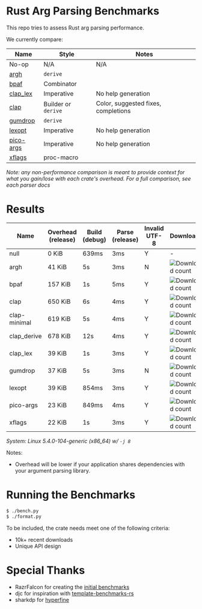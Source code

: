 # Rust Arg Parsing Benchmarks

This repo tries to assess Rust arg parsing performance.

We currently compare:

Name                                                 | Style                 | Notes
-----------------------------------------------------|-----------------------|------
No-op                                                | N/A                   | N/A
[argh](https://github.com/google/argh)               | `derive`              |
[bpaf](https://github.com/pacak/bpaf)                | Combinator            |
[clap_lex](https://github.com/clap-rs/clap)          | Imperative            | No help generation
[clap](https://github.com/clap-rs/clap)              | Builder or `derive`   | Color, suggested fixes, completions
[gumdrop](https://github.com/murarth/gumdrop)        | `derive`              |
[lexopt](https://github.com/blyxxyz/lexopt)          | Imperative            | No help generation
[pico-args](https://github.com/razrfalcon/pico-args) | Imperative            | No help generation
[xflags](https://github.com/matklad/xflags)          | proc-macro            |

*Note: any non-performance comparison is meant to provide context for what you
gain/lose with each crate's overhead.  For a full comparison, see each parser
docs*

# Results

Name | Overhead (release) | Build (debug) | Parse (release) | Invalid UTF-8 | Downloads | Version
-----|--------------------|---------------|-----------------|---------------|-----------|--------
null | 0 KiB | 639ms | 3ms | Y | - | -
argh | 41 KiB | 5s | 3ms | N | ![Download count](https://img.shields.io/crates/dr/argh) | v0.1.7
bpaf | 157 KiB | 1s | 5ms | Y | ![Download count](https://img.shields.io/crates/dr/bpaf) | v0.4.3
clap | 650 KiB | 6s | 4ms | Y | ![Download count](https://img.shields.io/crates/dr/clap) | v3.2.1
clap-minimal | 619 KiB | 5s | 4ms | Y | ![Download count](https://img.shields.io/crates/dr/clap) | v3.2.1
clap_derive | 678 KiB | 12s | 4ms | Y | ![Download count](https://img.shields.io/crates/dr/clap) | v3.2.1
clap_lex | 39 KiB | 1s | 3ms | Y | ![Download count](https://img.shields.io/crates/dr/clap_lex) | v0.2.2
gumdrop | 37 KiB | 5s | 3ms | N | ![Download count](https://img.shields.io/crates/dr/gumdrop) | v0.8.1
lexopt | 39 KiB | 854ms | 3ms | Y | ![Download count](https://img.shields.io/crates/dr/lexopt) | v0.2.0
pico-args | 23 KiB | 849ms | 4ms | Y | ![Download count](https://img.shields.io/crates/dr/pico-args) | v0.4.2
xflags | 22 KiB | 1s | 3ms | Y | ![Download count](https://img.shields.io/crates/dr/xflags) | v0.2.4

*System: Linux 5.4.0-104-generic (x86_64) w/ `-j 8`*

Notes:
- Overhead will be lower if your application shares dependencies with your argument parsing library.

# Running the Benchmarks

```bash
$ ./bench.py
$ ./format.py
```

To be included, the crate needs meet one of the following criteria:
- 10k+ recent downloads
- Unique API design

# Special Thanks

- RazrFalcon for creating the [initial benchmarks](https://github.com/RazrFalcon/pico-args)
- djc for inspiration with [template-benchmarks-rs](https://github.com/djc/template-benchmarks-rs)
- sharkdp for [hyperfine](https://github.com/sharkdp/hyperfine)
